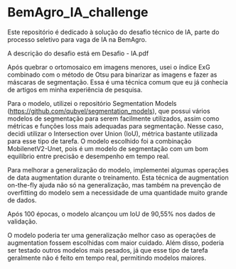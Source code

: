 # BemAgro_IA_challenge
Este repositório é dedicado à solução do desafio técnico de IA, parte do processo seletivo para vaga de IA na BemAgro.

A descrição do desafio está em Desafio - IA.pdf

Após quebrar o ortomosaico em imagens menores, usei o índice ExG combinado com o método de Otsu para binarizar as imagens e fazer as máscaras de segmentação. Essa é uma técnica comum que eu já conhecia de artigos em minha experiência de pesquisa.

Para o modelo, utilizei o repositório Segmentation Models (https://github.com/qubvel/segmentation_models), que possui vários modelos de segmentação para serem facilmente utilizados, assim como métricas e funções loss mais adequadas para segmentação. Nesse caso, decidi utilizar o Intersection over Union (IoU), métrica bastante utilizada para esse tipo de tarefa. O modelo escolhido foi a combinação MobilenetV2-Unet, pois é um modelo de segmentação com um bom equilíbrio entre precisão e desempenho em tempo real.

Para melhorar a generalização do modelo, implementei algumas operações de data augmentation durante o treinamento. Esta técnica de augmentation on-the-fly ajuda não só na generalização, mas também na prevenção de overfitting do modelo sem a necessidade de uma quantidade muito grande de dados.

Após 100 épocas, o modelo alcançou um IoU de 90,55% nos dados de validação.

O modelo poderia ter uma generalização melhor caso as operações de augmentation fossem escolhidas com maior cuidado. Além disso, poderia ser testado outros modelos mais pesados, já que esse tipo de tarefa geralmente não é feito em tempo real, permitindo modelos maiores.